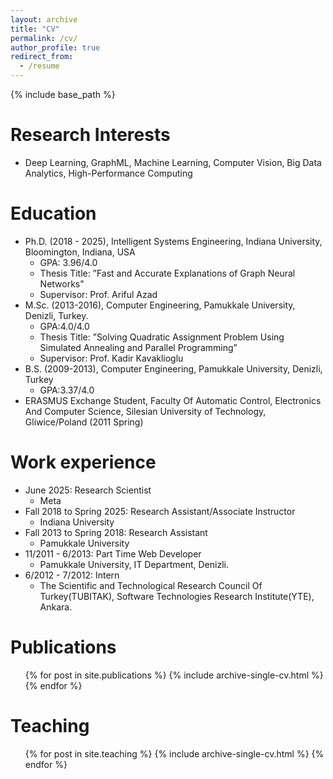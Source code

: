 ```yaml
---
layout: archive
title: "CV"
permalink: /cv/
author_profile: true
redirect_from:
  - /resume
---
```


{% include base_path %}

Research Interests
======
* Deep Learning, GraphML, Machine Learning, Computer Vision, Big Data Analytics, High-Performance Computing

Education
======
* Ph.D. (2018 - 2025),  Intelligent Systems Engineering, Indiana University, Bloomington, Indiana, USA
  * GPA: 3.96/4.0
  * Thesis Title: ”Fast and Accurate Explanations of Graph Neural Networks"
  * Supervisor: Prof. Ariful Azad
* M.Sc. (2013-2016), Computer Engineering, Pamukkale University, Denizli, Turkey.
  * GPA:4.0/4.0
  * Thesis Title: ”Solving Quadratic Assignment Problem Using Simulated Annealing and Parallel Programming”
  * Supervisor: Prof. Kadir Kavaklioglu
* B.S. (2009-2013), Computer Engineering, Pamukkale University, Denizli, Turkey
  * GPA:3.37/4.0
* ERASMUS Exchange Student, Faculty Of Automatic Control, Electronics And Computer Science, Silesian University of Technology, Gliwice/Poland (2011 Spring)


Work experience
======
* June 2025: Research Scientist
  * Meta
* Fall 2018 to Spring 2025: Research Assistant/Associate Instructor
  * Indiana University
* Fall 2013 to Spring 2018: Research Assistant
  * Pamukkale University
* 11/2011 - 6/2013: Part Time Web Developer
  * Pamukkale University, IT Department, Denizli.
* 6/2012 - 7/2012: Intern
  * The Scientific and Technological Research Council Of Turkey(TUBITAK), Software Technologies Research Institute(YTE), Ankara.

<!--
Skills
======
* Skill 1
* Skill 2
  * Sub-skill 2.1
  * Sub-skill 2.2
  * Sub-skill 2.3
* Skill 3
-->

Publications
======
  <ul>{% for post in site.publications %}
    {% include archive-single-cv.html %}
  {% endfor %}</ul>

<!--
Talks
======
  <ul>{% for post in site.talks %}
    {% include archive-single-talk-cv.html %}
  {% endfor %}</ul>
-->

Teaching
======
  <ul>{% for post in site.teaching %}
    {% include archive-single-cv.html %}
  {% endfor %}</ul>

<!--
Service and leadership
======
* Currently signed in to 43 different slack teams
-->
